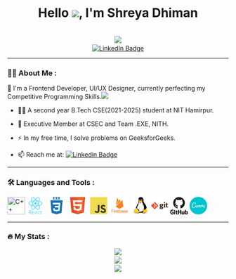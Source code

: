 # <div id="header" align="center">Hello <img src="https://media.giphy.com/media/ujrj9aoOdNvXO/giphy.gif" width="45"/>, I'm Shreya Dhiman</div>

<img src="https://komarev.com/ghpvc/?username=ShreyaDhiman24&style=flat-square&color=blue" alt=""/>

<div align="right">
        <div id="header" align="center"><img src="https://media.giphy.com/media/paTz7UZbPfTZFRYnnB/giphy.gif" width="200"/></div>
        <div id="badges" align="center">
         <a href="https://www.linkedin.com/in/shreya-dhiman-25a753247/">
            <img src="https://img.shields.io/badge/LinkedIn-blue?style=for-the-badge&logo=linkedin&logoColor=white" alt="LinkedIn Badge"/>
          </a>
        </div>
</div>

<hr>

### :woman_technologist: About Me :

:telescope: I'm a Frontend Developer, UI/UX Designer, currently perfecting my Competitive Programming Skills.<img src="https://media.giphy.com/media/WUlplcMpOCEmTGBtBW/giphy.gif" width="30"/>

- :woman_student: A second year B.Tech CSE(2021-2025) student at NIT Hamirpur.
- :seedling: Executive Member at CSEC and Team .EXE, NITH.

- :zap: In my free time, I solve problems on GeeksforGeeks.

- :mailbox: Reach me at: [![Linkedin Badge](https://img.shields.io/badge/-ShreyaDhiman-blue?style=flat&logo=Linkedin&logoColor=white)](https://www.linkedin.com/in/shreya-dhiman-25a753247/)
<hr>

### :hammer_and_wrench: Languages and Tools :
<div>
   <img src="https://github.com/isocpp/logos/blob/master/cpp_logo.svg" title="C++" **alt="C++" width="40" height="40"/>
  <img src="https://github.com/devicons/devicon/blob/master/icons/react/react-original-wordmark.svg" title="React" alt="React" width="40" height="40"/>&nbsp;
  <img src="https://github.com/devicons/devicon/blob/master/icons/css3/css3-plain-wordmark.svg"  title="CSS3" alt="CSS" width="40" height="40"/>&nbsp;
  <img src="https://github.com/devicons/devicon/blob/master/icons/html5/html5-original.svg" title="HTML5" alt="HTML" width="40" height="40"/>&nbsp;
  <img src="https://github.com/devicons/devicon/blob/master/icons/javascript/javascript-original.svg" title="JavaScript" alt="JavaScript" width="40" height="40"/>&nbsp;
  <img src="https://github.com/devicons/devicon/blob/master/icons/firebase/firebase-plain-wordmark.svg" title="Firebase" alt="Firebase" width="40" height="40"/>&nbsp;
   <img src="https://github.com/devicons/devicon/blob/master/icons/linux/linux-original.svg" title="Linux" **alt="Linux" width="40" height="40"/>
  <img src="https://github.com/devicons/devicon/blob/master/icons/git/git-original-wordmark.svg" title="Git" **alt="Git" width="40" height="40"/>
    <img src="https://github.com/devicons/devicon/blob/master/icons/github/github-original-wordmark.svg" title="GitHub" **alt="GitHub" width="40" height="40"/>
   <img src="https://github.com/devicons/devicon/blob/master/icons/canva/canva-original.svg" title="Canva" **alt="Canva" width="40" height="40"/>
</div>
<hr>

### :fire: My Stats :

 <p align="center">
        <img src="http://github-readme-streak-stats.herokuapp.com?user=ShreyaDhiman24&theme=buefy)](https://git.io/streak-stats" />
        <br>
        <img src="https://github-readme-stats.vercel.app/api?username=ShreyaDhiman24&theme=buefy&show_icons=true" /><br>
  <img src="https://github-readme-stats.vercel.app/api/top-langs/?username=ShreyaDhiman24&layout=compact&theme=buefy)](https://github.com/anuraghazra/github-readme-stats" />
</p>
